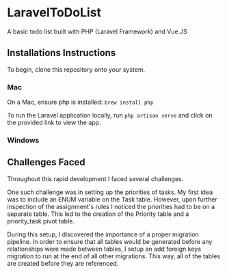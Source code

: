 # LaravelToDoList

A basic todo list built with PHP (Laravel Framework) and Vue.JS

## Installations Instructions

To begin, clone this repository onto your system.

### Mac

On a Mac, ensure php is installed: `brew install php`

To run the Laravel application locally, run `php artisan serve` and click on the provided link to view the app.

### Windows

## Challenges Faced

Throughout this rapid development I faced several challenges.

One such challenge was in setting up the priorities of tasks. My first idea was to include an ENUM variable on the Task table. However, upon further inspection of the assignment's rules I noticed the priorities had to be on a separate table. This led to the creation of the Priority table and a priority_task pivot table.

During this setup, I discovered the importance of a proper migration pipeline. In order to ensure that all tables would be generated before any relationships were made between tables, I setup an add foreign keys migration to run at the end of all other migrations. This way, all of the tables are created before they are referenced.
